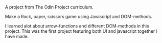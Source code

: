A project from The Odin Project curriculum.

Make a Rock, paper, scissors game using Javascript and DOM-methods.

I learned alot about arrow-functions and different DOM-methods in this project.
This was the first project featuring both UI and javascript together i have made.
